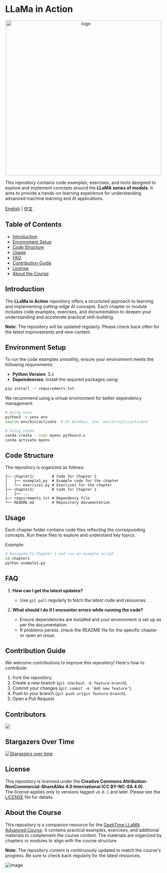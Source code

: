 # LLaMa in Action

<div align="center">
  <img src="https://github.com/user-attachments/assets/049efcd7-5b47-4933-b55a-02ec90b98489" alt="logo" height="500">
</div>

This repository contains code examples, exercises, and tools designed to explore and implement concepts around the **LLaMA series of models**. It aims to provide a hands-on learning experience for understanding advanced machine learning and AI applications.

[English](README.md) | [中文](https://github.com/tylerelyt/LLaMa-in-Action/blob/master/README_zh.md)

## Table of Contents

- [Introduction](#introduction)
- [Environment Setup](#environment-setup)
- [Code Structure](#code-structure)
- [Usage](#usage)
- [FAQ](#faq)
- [Contribution Guide](#contribution-guide)
- [License](#license)
- [About the Course](#about-the-course)

## Introduction

The **LLaMa in Action** repository offers a structured approach to learning and implementing cutting-edge AI concepts. Each chapter or module includes code examples, exercises, and documentation to deepen your understanding and accelerate practical skill-building.

**Note:** The repository will be updated regularly. Please check back often for the latest improvements and new content.

## Environment Setup

To run the code examples smoothly, ensure your environment meets the following requirements:

- **Python Version**: 3.x
- **Dependencies**: Install the required packages using:

```bash
pip install -r requirements.txt
```

We recommend using a virtual environment for better dependency management:

```bash
# Using venv
python3 -m venv env
source env/bin/activate  # On Windows, use `env\Scripts\activate`

# Using conda
conda create --name myenv python=3.x
conda activate myenv
```

## Code Structure

The repository is organized as follows:

```
├── chapter1/        # Code for Chapter 1
│   ├── example1.py  # Example code for the chapter
│   └── exercise1.py # Exercises for the chapter
├── chapter2/        # Code for Chapter 2
│   ├── ...
├── requirements.txt # Dependency file
└── README.md        # Repository documentation
```

## Usage

Each chapter folder contains code files reflecting the corresponding concepts. Run these files to explore and understand key topics.

Example:

```bash
# Navigate to Chapter 1 and run an example script
cd chapter1
python example1.py
```

## FAQ

1. **How can I get the latest updates?**  
   - Use `git pull` regularly to fetch the latest code and resources.

2. **What should I do if I encounter errors while running the code?**  
   - Ensure dependencies are installed and your environment is set up as per the documentation.  
   - If problems persist, check the README file for the specific chapter or open an issue.

## Contribution Guide

We welcome contributions to improve this repository! Here's how to contribute:

1. Fork the repository.
2. Create a new branch (`git checkout -b feature-branch`).
3. Commit your changes (`git commit -m 'Add new feature'`).
4. Push to your branch (`git push origin feature-branch`).
5. Open a Pull Request.

## Contributors

<a href="https://github.com/tylerelyt/LLaMa-in-Action/graphs/contributors">
  <img src="https://contrib.rocks/image?repo=tylerelyt/LLaMa-in-Action" />
</a>

## Stargazers Over Time

[![Stargazers over time](https://starchart.cc/tylerelyt/LLaMa-in-Action.svg?variant=adaptive)](https://starchart.cc/tylerelyt/LLaMa-in-Action)

## License

This repository is licensed under the **Creative Commons Attribution-NonCommercial-ShareAlike 4.0 International (CC BY-NC-SA 4.0)**.  
The license applies only to versions tagged `v0.0.1` and later. Please see the [LICENSE](LICENSE) file for details.

## About the Course

This repository is a companion resource for the [GeekTime LLaMA Advanced Course](https://time.geekbang.org/column/intro/100828301). It contains practical examples, exercises, and additional materials to complement the course content. The materials are organized by chapters or modules to align with the course structure.

**Note:** The repository content is continuously updated to match the course's progress. Be sure to check back regularly for the latest resources.

![image](https://github.com/user-attachments/assets/25376122-8df2-41f7-be90-e9c53a1e020e)


